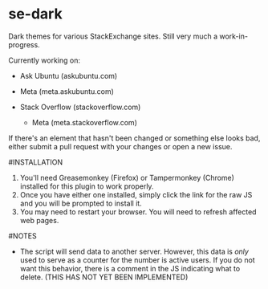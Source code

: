 # se-dark

Dark themes for various StackExchange sites. Still very much a work-in-progress.

Currently working on:

 - Ask Ubuntu (askubuntu.com)
  - Meta (meta.askubuntu.com)
  
 - Stack Overflow (stackoverflow.com)
   - Meta (meta.stackoverflow.com)
   

If there's an element that hasn't been changed or something else looks bad, either submit a pull request with your changes or open a new issue.

#INSTALLATION

 1. You'll need Greasemonkey (Firefox) or Tampermonkey (Chrome) installed for this plugin to work properly.
 2. Once you have either one installed, simply click the link for the raw JS and you will be prompted to install it.
 3. You may need to restart your browser. You will need to refresh affected web pages.

#NOTES

 - The script will send data to another server. However, this data is _only_ used to serve as a counter for the number is active users. If you do not want this behavior, there is a comment in the JS indicating what to delete. (THIS HAS NOT YET BEEN IMPLEMENTED)
